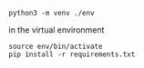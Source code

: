 ```
python3 -m venv ./env
```

in the virtual environment

```
source env/bin/activate
pip install -r requirements.txt
```
